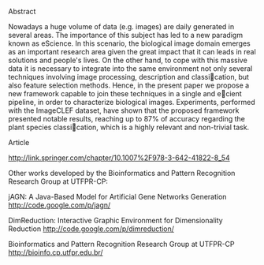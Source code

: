 Abstract

Nowadays a huge volume of data (e.g. images) are daily generated
in several areas. The importance of this subject has led to a new
paradigm known as eScience. In this scenario, the biological image domain
emerges as an important research area given the great impact that
it can leads in real solutions and people's lives. On the other hand, to
cope with this massive data it is necessary to integrate into the same
environment not only several techniques involving image processing, description
and classication, but also feature selection methods. Hence, in
the present paper we propose a new framework capable to join these techniques
in a single and ecient pipeline, in order to characterize biological
images. Experiments, performed with the ImageCLEF dataset, have
shown that the proposed framework presented notable results, reaching
up to 87% of accuracy regarding the plant species classication, which
is a highly relevant and non-trivial task.

Article

http://link.springer.com/chapter/10.1007%2F978-3-642-41822-8_54

Other works developed by the Bioinformatics and Pattern Recognition Research Group at UTFPR-CP:

jAGN: A Java-Based Model for Artificial Gene Networks Generation http://code.google.com/p/jagn/

DimReduction: Interactive Graphic Environment for Dimensionality Reduction http://code.google.com/p/dimreduction/

Bioinformatics and Pattern Recognition Research Group at UTFPR-CP http://bioinfo.cp.utfpr.edu.br/